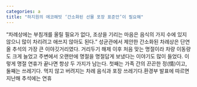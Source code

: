 ```yaml
---
categories: a
title: "하지원의 에코해빗 ‘간소화된 선물 포장 표준안’이 필요해"
---
```

“차례상에는 부침개를 올릴 필요가 없다, 조상을 기리는 마음은 음식의 가지 수에 있지 않으니 많이 차리려고 애쓰지 않아도 된다.” 성균관에서 제안한 간소화된 차례상은 단연 올 추석의 가장 큰 이야깃거리였다. 거리두기 해제 이후 처음 맞는 명절이라 차량 이동량도 크게 늘었고 주변에서 오랜만에 명절을 명절답게 보냈다는 이야기도 많이 들었다. 이렇게 명절 연휴가 끝나면 항상 두 가지가 남는다. 첫째는 가족 간의 끈끈한 정(情)이고, 둘째는 쓰레기다. 먹지 않고 버려지는 차례 음식과 포장 쓰레기다.환경부 발표에 따르면 지난해 추석에는 연휴